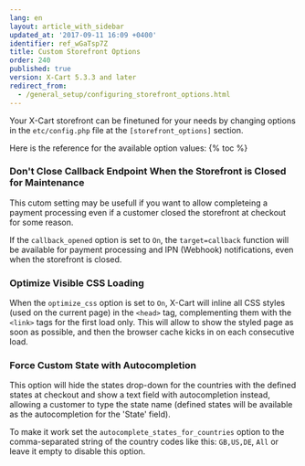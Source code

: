 ```yaml
---
lang: en
layout: article_with_sidebar
updated_at: '2017-09-11 16:09 +0400'
identifier: ref_wGaTsp7Z
title: Custom Storefront Options
order: 240
published: true
version: X-Cart 5.3.3 and later
redirect_from:
  - /general_setup/configuring_storefront_options.html
---
```

Your X-Cart storefront can be finetuned for your needs by changing options in the `etc/config.php` file at the `[storefront_options]` section. 

Here is the reference for the available option values:
{% toc %}

### Don't Close Callback Endpoint When the Storefront is Closed for Maintenance

This cutom setting may be usefull if you want to allow completeing a payment processing even if a customer closed the storefront at checkout for some reason. 

If the `callback_opened` option is set to `On`, the `target=callback` function will be available for payment processing and IPN (Webhook) notifications, even when the storefront is closed.

### Optimize Visible CSS Loading

When the `optimize_css` option is set to `On`, X-Cart will inline all CSS styles (used on the current page) in the `<head>` tag, complementing them with the `<link>` tags for the first load only. This will allow to show the styled page as soon as possible, and then the browser cache kicks in on each consecutive load.

### Force Custom State with Autocompletion

This option will hide the states drop-down for the countries with the defined states at checkout and show a text field with autocompletion instead, allowing a customer to type the state name (defined states will be available as the autocompletion for the 'State' field). 

To make it work set the `autocomplete_states_for_countries` option to the comma-separated string of the country codes like this: `GB,US,DE`, `All` or leave it empty to disable this option.
